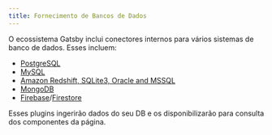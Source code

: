 ```yaml
---
title: Fornecimento de Bancos de Dados
---
```


O ecossistema Gatsby inclui conectores internos para vários sistemas de banco de dados. Esses incluem:

- [PostgreSQL](/packages/gatsby-source-pg/?=pg)
- [MySQL](/packages/gatsby-source-mysql/?=mysql)
- [Amazon Redshift, SQLite3, Oracle and MSSQL](https://github.com/mrfunnyshoes/gatsby-source-sql)
- [MongoDB](/packages/gatsby-source-mongodb/)
- [Firebase](/packages/gatsby-source-firebase/)/[Firestore](/packages/gatsby-source-firestore/)

Esses plugins ingerirão dados do seu DB e os disponibilizarão para consulta dos componentes da página.
